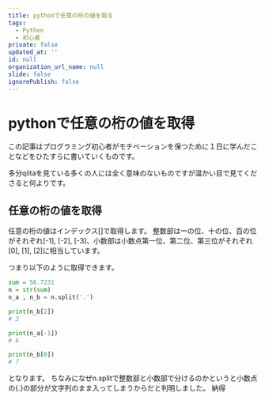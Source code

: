 ```yaml
---
title: pythonで任意の桁の値を取る
tags:
  - Python
  - 初心者
private: false
updated_at: ''
id: null
organization_url_name: null
slide: false
ignorePublish: false
---
```

# pythonで任意の桁の値を取得

この記事はプログラミング初心者がモチベーションを保つために１日に学んだことなどをひたすらに書いていくものです。

多分qiitaを見ている多くの人には全く意味のないものですが温かい目で見てくださると何よりです。

## 任意の桁の値を取得

任意の桁の値はインデックス[]で取得します。
整数部は一の位、十の位、百の位がそれぞれ[-1], [-2], [-3]、小数部は小数点第一位、第二位、第三位がそれぞれ[0], [1], [2]に相当しています。

つまり以下のように取得できます。

```python
sum = 56.7231
n = str(sum)
n_a , n_b = n.split('.')

print(n_b[2])
# 3

print(n_a[-1])
# 6

print(n_b[0])
# 7
```

となります。
ちなみになぜn.splitで整数部と小数部で分けるのかというと小数点の{.}の部分が文字列のまま入ってしまうからだと判明しました。
納得






